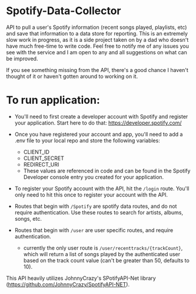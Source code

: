 # Spotify-Data-Collector
API to pull a user's Spotify information (recent songs played, playlists, etc) and save that information to a data store for reporting.  This is an extremely slow work in progress, as it is a side project taken on by a dad who doesn't have much free-time to write code.  Feel free to notify me of any issues you see with the service and I am open to any and all suggestions on what can be improved.

If you see something missing from the API, there's a good chance I haven't thought of it or haven't gotten around to working on it.

# To run application:
- You'll need to first create a developer account with Spotify and register your application.  Start here to do that:  https://developer.spotify.com/
- Once you have registered your account and app, you'll need to add a .env file to your local repo and store the following variables:
    - CLIENT_ID
    - CLIENT_SECRET
    - REDIRECT_URI
    - These values are referenced in code and can be found in the Spotify Developer console entry you created for your application.

- To register your Spotify account with the API, hit the ```/login``` route. You'll only need to hit this once to register your account with the API.  
- Routes that begin with ```/Spotify``` are spotify data routes, and do not require authentication.  Use these routes to search for artists, albums, songs, etc.
- Routes that begin with ```/user``` are user specific routes, and require authentication.  
    - currently the only user route is ```/user/recenttracks/{trackCount}```, which will return a list of songs played by the authenticated user based on the track count value (can't be greater than 50, defaults to 10).


This API heavily utilizes JohnnyCrazy's SPotifyAPI-Net library (https://github.com/JohnnyCrazy/SpotifyAPI-NET).  
